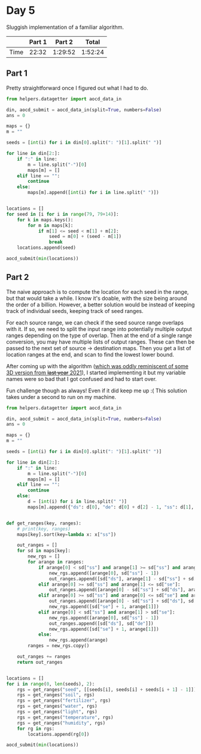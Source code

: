 # Day 5
Sluggish implementation of a familiar algorithm.

|      | Part 1 | Part 2  | Total   |
|------|--------|---------|---------|
| Time | 22:32  | 1:29:52 | 1:52:24 |

## Part 1
Pretty straightforward once I figured out what I had to do.
```python
from helpers.datagetter import aocd_data_in

din, aocd_submit = aocd_data_in(split=True, numbers=False)
ans = 0

maps = {}
m = ""

seeds = [int(i) for i in din[0].split(": ")[1].split(" ")]

for line in din[2:]:
    if ":" in line:
        m = line.split("-")[0]
        maps[m] = []
    elif line == "":
        continue
    else:
        maps[m].append([int(i) for i in line.split(" ")])


locations = []
for seed in [i for i in range(79, 79+14)]:
    for k in maps.keys():
        for m in maps[k]:
            if m[1] <= seed < m[1] + m[2]:
                seed = m[0] + (seed - m[1])
                break
    locations.append(seed)

aocd_submit(min(locations))
```

## Part 2
The naive approach is to compute the location for each seed in the range, but that would take a while. I know it's doable, with the size being around the order of a billion. However, a better solution would be instead of keeping track of individual seeds, keeping track of seed ranges.

For each source range, we can check if the seed source range overlaps with it. If so, we need to split the input range into potentially multiple output ranges depending on the type of overlap. Then at the end of a single range conversion, you may have multiple lists of output ranges. These can then be passed to the next set of source -> destination maps. Then you get a list of location ranges at the end, and scan to find the lowest lower bound.

After coming up with the algorithm ([which was oddly reminiscent of some 3D version from ~~last year~~ 2021](https://adventofcode.com/2021/day/22)), I started implementing it but my variable names were so bad that I got confused and had to start over.

Fun challenge though as always! Even if it did keep me up :( This solution  takes under a second to run on my machine.
```python
from helpers.datagetter import aocd_data_in

din, aocd_submit = aocd_data_in(split=True, numbers=False)
ans = 0

maps = {}
m = ""

seeds = [int(i) for i in din[0].split(": ")[1].split(" ")]

for line in din[2:]:
    if ":" in line:
        m = line.split("-")[0]
        maps[m] = []
    elif line == "":
        continue
    else:
        d = [int(i) for i in line.split(" ")]
        maps[m].append({"ds": d[0], "de": d[0] + d[2] - 1, "ss": d[1], "se": d[1] + d[2] - 1})


def get_ranges(key, ranges):
    # print(key, ranges)
    maps[key].sort(key=lambda x: x["ss"])

    out_ranges = []
    for sd in maps[key]:
        new_rgs = []
        for arange in ranges:
            if arange[0] < sd["ss"] and arange[1] >= sd["ss"] and arange[1] <= sd["se"]:
                new_rgs.append([arange[0], sd["ss"] - 1])
                out_ranges.append([sd["ds"], arange[1] - sd["ss"] + sd["ds"]])
            elif arange[0] >= sd["ss"] and arange[1] <= sd["se"]:
                out_ranges.append([arange[0] - sd["ss"] + sd["ds"], arange[1] - sd["ss"] + sd["ds"]])
            elif arange[0] >= sd["ss"] and arange[0] <= sd["se"] and arange[1] > sd["se"]:
                out_ranges.append([arange[0] - sd["ss"] + sd["ds"], sd["de"]])
                new_rgs.append([sd["se"] + 1, arange[1]])
            elif arange[0] < sd["ss"] and arange[1] > sd["se"]:
                new_rgs.append([arange[0], sd["ss"] - 1])
                out_ranges.append([sd["ds"], sd["de"]])
                new_rgs.append([sd["se"] + 1, arange[1]])
            else:
                new_rgs.append(arange)
        ranges = new_rgs.copy()

    out_ranges += ranges
    return out_ranges


locations = []
for i in range(0, len(seeds), 2):
    rgs = get_ranges("seed", [[seeds[i], seeds[i] + seeds[i + 1] - 1]])
    rgs = get_ranges("soil", rgs)
    rgs = get_ranges("fertilizer", rgs)
    rgs = get_ranges("water", rgs)
    rgs = get_ranges("light", rgs)
    rgs = get_ranges("temperature", rgs)
    rgs = get_ranges("humidity", rgs)
    for rg in rgs:
        locations.append(rg[0])

aocd_submit(min(locations))
```